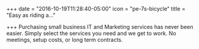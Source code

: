 +++
date = "2016-10-19T11:28:40-05:00"
icon = "pe-7s-bicycle"
title = "Easy as riding a..."

+++
Purchasing small business IT and Marketing services has never been easier. Simply select the services you need and we get to work. No meetings, setup costs, or long term contracts.
<!--more-->
